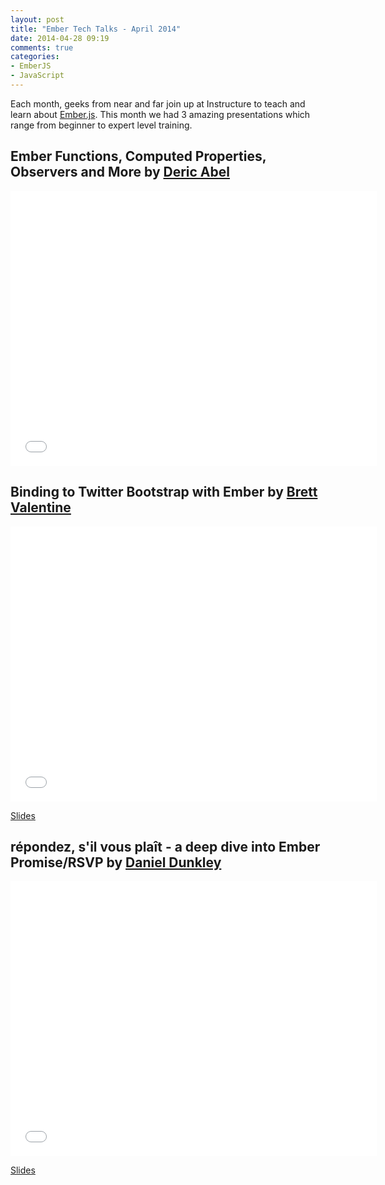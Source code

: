 ```yaml
---
layout: post
title: "Ember Tech Talks - April 2014"
date: 2014-04-28 09:19
comments: true
categories: 
- EmberJS
- JavaScript
---
```


Each month, geeks from near and far join up at Instructure to teach and learn
about [Ember.js](http://emberjs.com). This month we had 3 amazing presentations
which range from beginner to expert level training.

## Ember Functions, Computed Properties, Observers and More by [Deric Abel](https://twitter.com/DericAbel)

<iframe width="586" height="440" src="//www.youtube.com/embed/cIJCTd8qJcQ?rel=0" frameborder="0" allowfullscreen></iframe>

## Binding to Twitter Bootstrap with Ember by [Brett Valentine](https://github.com/brettv)

<iframe width="586" height="440" src="//www.youtube.com/embed/Z3-t4tF1OPA?rel=0" frameborder="0" allowfullscreen></iframe>

[Slides](https://github.com/brettv/ember---bootstrap)

## répondez, s'il vous plaît - a deep dive into Ember Promise/RSVP by [Daniel Dunkley](https://github.com/kingpin2k)

<iframe width="586" height="440" src="//www.youtube.com/embed/8WXgm4_V85E?rel=0" frameborder="0" allowfullscreen></iframe>

[Slides](https://docs.google.com/presentation/d/1DYjd2BzCrj-no2V2NsqqEfsYlliUEWPf8hCtVVkX0lM/pub?start=false&loop=false&delayms=3000)